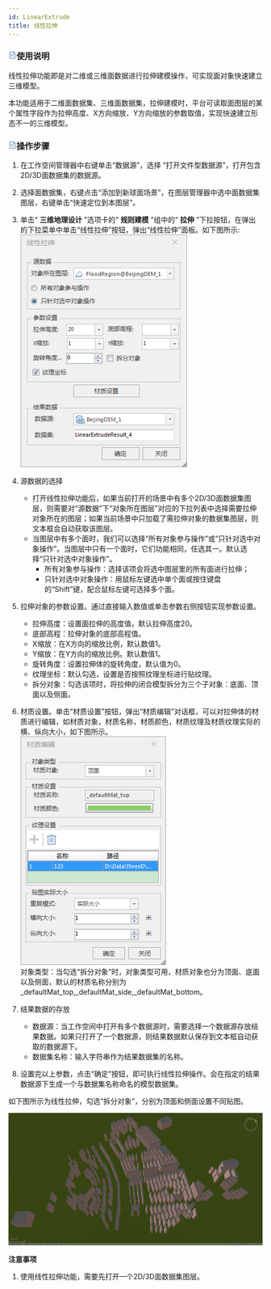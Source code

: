 ```yaml
---
id: LinearExtrude
title: 线性拉伸
---
```

### ![](../../../img/read.gif)使用说明

线性拉伸功能即是对二维或三维面数据进行拉伸建模操作，可实现面对象快速建立三维模型。

本功能适用于二维面数据集、三维面数据集，拉伸建模时，平台可读取面图层的某个属性字段作为拉伸高度、X方向缩放、Y方向缩放的参数取值，实现快速建立形态不一的三维模型。

### ![](../../../img/read.gif)操作步骤

  1. 在工作空间管理器中右键单击“数据源”，选择 “打开文件型数据源”，打开包含2D/3D面数据集的数据源。
  2. 选择面数据集，右键点击“添加到新球面场景”，在图层管理器中选中面数据集图层，右键单击“快速定位到本图层”。
  3. 单击“ **三维地理设计** ”选项卡的“ **规则建模** ”组中的“ **拉伸** ”下拉按钮，在弹出的下拉菜单中单击“线性拉伸”按钮，弹出“线性拉伸”面板。如下图所示:  
![图：“线性拉伸”对话框  ](../img/LinearExtrude_Dialog.png)  

  4. 源数据的选择 
       * 打开线性拉伸功能后，如果当前打开的场景中有多个2D/3D面数据集图层，则需要对“源数据”下“对象所在图层”对应的下拉列表中选择需要拉伸对象所在的图层；如果当前场景中只加载了需拉伸对象的数据集图层，则文本框会自动获取该图层。
       * 当图层中有多个面时，我们可以选择“所有对象参与操作”或“只针对选中对象操作”。当图层中只有一个面时，它们功能相同，任选其一。默认选择“只针对选中对象操作”。 
         * 所有对象参与操作：选择该项会将选中图层里的所有面进行拉伸；
         * 只针对选中对象操作：用鼠标左键选中单个面或按住键盘的“Shift”键，配合鼠标左键可选择多个面。
  5. 拉伸对象的参数设置。通过直接输入数值或单击参数右侧按钮实现参数设置。 
       * 拉伸高度：设置面拉伸的高度值，默认拉伸高度20。
       * 底部高程：拉伸对象的底部高程值。
       * X缩放：在X方向的缩放比例，默认数值1。
       * Y缩放：在Y方向的缩放比例。默认数值1。
       * 旋转角度：设置拉伸体的旋转角度，默认值为0。
       * 纹理坐标：默认勾选，设置是否按照纹理坐标进行贴纹理。
       * 拆分对象：勾选该项时，将拉伸的闭合模型拆分为三个子对象：底面、顶面以及侧面。
  6. 材质设置。单击“材质设置”按钮，弹出“材质编辑”对话框，可以对拉伸体的材质进行编辑，如材质对象，材质名称，材质颜色，材质纹理及材质纹理实际的横、纵向大小，如下图所示。  
![图：“材质编辑”对话框  ](../img/MaterialEditor_Dialog.png)    
对象类型：当勾选“拆分对象”时，对象类型可用，材质对象也分为顶面、底面以及侧面，默认的材质名称分别为_defaultMat_top,_defaultMat_side,_defaultMat_bottom。

  7. 结果数据的存放 
       * 数据源：当工作空间中打开有多个数据源时，需要选择一个数据源存放结果数据。如果只打开了一个数据源，则结果数据默认保存到文本框自动获取的数据源下。
       * 数据集名称：输入字符串作为结果数据集的名称。
  8. 设置完以上参数，点击“确定”按钮，即可执行线性拉伸操作。会在指定的结果数据源下生成一个与数据集名称命名的模型数据集。

如下图所示为线性拉伸，勾选“拆分对象”，分别为顶面和侧面设置不同贴图。

![图：线性拉伸设置多张贴图](../img/LinearExtrude_after.png)  


**注意事项**

 1. 使用线性拉伸功能，需要先打开一个2D/3D面数据集图层。

 

